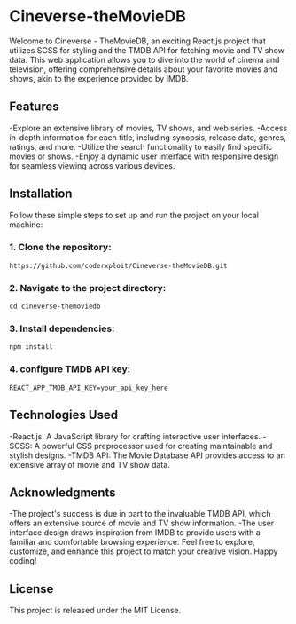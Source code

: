 # Cineverse-theMovieDB


Welcome to Cineverse - TheMovieDB, an exciting React.js project that utilizes SCSS for styling and the TMDB API for fetching movie and TV show data. This web application allows you to dive into the world of cinema and television, offering comprehensive details about your favorite movies and shows, akin to the experience provided by IMDB.

## Features
-Explore an extensive library of movies, TV shows, and web series.
-Access in-depth information for each title, including synopsis, release date, genres, ratings, and more.
-Utilize the search functionality to easily find specific movies or shows.
-Enjoy a dynamic user interface with responsive design for seamless viewing across various devices.


## Installation

Follow these simple steps to set up and run the project on your local machine:

### 1. Clone the repository:
```
https://github.com/coderxploit/Cineverse-theMovieDB.git
```

### 2. Navigate to the project directory:

```
cd cineverse-themoviedb
```

### 3. Install dependencies:
```
npm install
```

### 4. configure TMDB API key:
```
REACT_APP_TMDB_API_KEY=your_api_key_here

```


## Technologies Used
-React.js: A JavaScript library for crafting interactive user interfaces.
-SCSS: A powerful CSS preprocessor used for creating maintainable and stylish designs.
-TMDB API: The Movie Database API provides access to an extensive array of movie and TV show data.

## Acknowledgments
-The project's success is due in part to the invaluable TMDB API, which offers an extensive source of movie and TV show information.
-The user interface design draws inspiration from IMDB to provide users with a familiar and comfortable browsing experience.
Feel free to explore, customize, and enhance this project to match your creative vision. Happy coding!

## License
This project is released under the MIT License.




